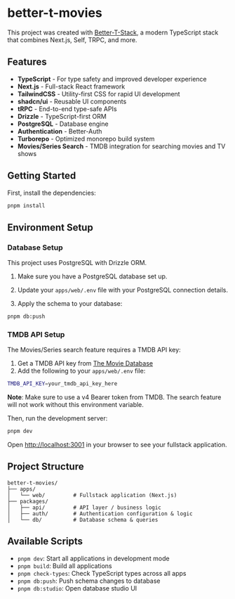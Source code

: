 # better-t-movies

This project was created with [Better-T-Stack](https://github.com/AmanVarshney01/create-better-t-stack), a modern TypeScript stack that combines Next.js, Self, TRPC, and more.

## Features

- **TypeScript** - For type safety and improved developer experience
- **Next.js** - Full-stack React framework
- **TailwindCSS** - Utility-first CSS for rapid UI development
- **shadcn/ui** - Reusable UI components
- **tRPC** - End-to-end type-safe APIs
- **Drizzle** - TypeScript-first ORM
- **PostgreSQL** - Database engine
- **Authentication** - Better-Auth
- **Turborepo** - Optimized monorepo build system
- **Movies/Series Search** - TMDB integration for searching movies and TV shows

## Getting Started

First, install the dependencies:

```bash
pnpm install
```

## Environment Setup

### Database Setup

This project uses PostgreSQL with Drizzle ORM.

1. Make sure you have a PostgreSQL database set up.
2. Update your `apps/web/.env` file with your PostgreSQL connection details.

3. Apply the schema to your database:

```bash
pnpm db:push
```

### TMDB API Setup

The Movies/Series search feature requires a TMDB API key:

1. Get a TMDB API key from [The Movie Database](https://www.themoviedb.org/settings/api)
2. Add the following to your `apps/web/.env` file:

```bash
TMDB_API_KEY=your_tmdb_api_key_here
```

**Note**: Make sure to use a v4 Bearer token from TMDB. The search feature will not work without this environment variable.

Then, run the development server:

```bash
pnpm dev
```

Open [http://localhost:3001](http://localhost:3001) in your browser to see your fullstack application.

## Project Structure

```
better-t-movies/
├── apps/
│   └── web/         # Fullstack application (Next.js)
├── packages/
│   ├── api/         # API layer / business logic
│   ├── auth/        # Authentication configuration & logic
│   └── db/          # Database schema & queries
```

## Available Scripts

- `pnpm dev`: Start all applications in development mode
- `pnpm build`: Build all applications
- `pnpm check-types`: Check TypeScript types across all apps
- `pnpm db:push`: Push schema changes to database
- `pnpm db:studio`: Open database studio UI
